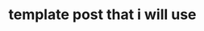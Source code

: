 ---
title: "template post that i will use"
excerpt_seperator: "<><><>"
categories:
  - blog
  - template
tags:
  - post formats
  - readability
  - standard
  - template
---